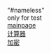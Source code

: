 "#nameless" <br>
only for test<br>
[mainpage](//iezuni.github.io/tools/mainpage.html)<br>
[计算器](//iezuni.github.io/tools/tools/ca.html)<br>
[加密](//iezuni.github.io/tools/tools/Crypto.html)<br>
